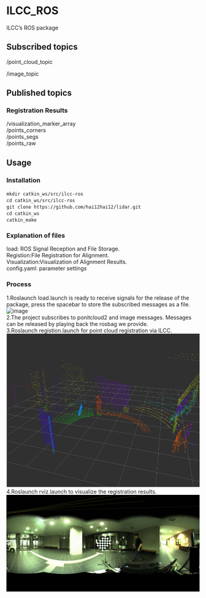 # ILCC_ROS  

ILCC’s ROS package

## Subscribed topics  

/point_cloud_topic

/image_topic

## Published topics

### Registration Results

/visualization_marker_array  
/points_corners  
/points_segs  
/points_raw  

## Usage

### Installation

`mkdir catkin_ws/src/ilcc-ros`  
`cd catkin_ws/src/ilcc-ros`  
`git clone https://github.com/hai12hai12/lidar.git`  
`cd catkin_ws`  
`catkin_make`  

### Explanation of files

load: ROS Signal Reception and File Storage.  
Registion:File Registration for Alignment.  
Visualization:Visualization of Alignment Results.   
config.yaml: parameter settings    

### Process

1.Roslaunch load.launch is ready to receive signals for the release of the package, press the spacebar to store the subscribed messages as a file.    
![image](https://github.com/hai12hai12/ILCC-ros/blob/master/readme-files/0001.jpg)  
2.The project subscribes to ponitcloud2 and image messages. Messages can be released by playing back the rosbag we provide.    
3.Roslaunch registion.launch for point cloud registration via ILCC.  
![image](https://github.com/hai12hai12/ILCC-ros/blob/master/readme-files/0001.rviz.png)  
4.Roslaunch rviz.launch to visualize the registration results.  
![image](https://github.com/hai12hai12/ILCC-ros/blob/master/readme-files/0001_cal_backproj.jpg)  
